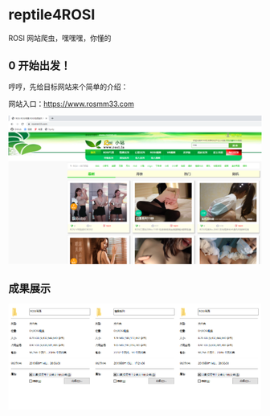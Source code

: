 # reptile4ROSI
ROSI 网站爬虫，嘿嘿嘿，你懂的

## 0 开始出发！
哼哼，先给目标网站来个简单的介绍：

网站入口：https://www.rosmm33.com

![](readme/rosmm33.png)

## 成果展示


<img src="readme/rosimm.png" style="width: 33.3%"/><img src="readme/rosisex.png" style="width: 33.3%"/><img src="readme/rosimm.png" style="width: 33.3%"/>
